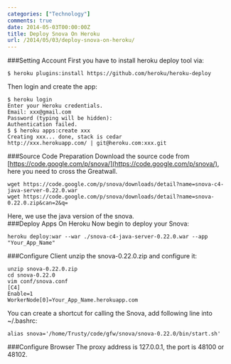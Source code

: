 ```yaml
---
categories: ["Technology"]
comments: true
date: 2014-05-03T00:00:00Z
title: Deploy Snova On Heroku
url: /2014/05/03/deploy-snova-on-heroku/
---
```


###Setting Account
First you have to install heroku deploy tool via:    

```
$ heroku plugins:install https://github.com/heroku/heroku-deploy 

```
Then login and create the app:    

```
$ heroku login
Enter your Heroku credentials.
Email: xxx@gmail.com
Password (typing will be hidden): 
Authentication failed.
$ $ heroku apps:create xxx
Creating xxx... done, stack is cedar
http://xxx.herokuapp.com/ | git@heroku.com:xxx.git

```
###Source Code Preparation
Download the source code from [https://code.google.com/p/snova/](https://code.google.com/p/snova/), here you need to cross the Greatwall.    

```
wget https://code.google.com/p/snova/downloads/detail?name=snova-c4-java-server-0.22.0.war
wget https://code.google.com/p/snova/downloads/detail?name=snova-0.22.0.zip&can=2&q=

```
Here, we use the java version of the snova.    
###Deploy Apps On Heroku 
Now begin to deploy your Snova: 

```
heroku deploy:war --war ./snova-c4-java-server-0.22.0.war --app "Your_App_Name" 

```
###Configure Client 
unzip the snova-0.22.0.zip and configure it:    

```
unzip snova-0.22.0.zip
cd snova-0.22.0
vim conf/snova.conf
[C4]
Enable=1
WorkerNode[0]=Your_App_Name.herokuapp.com 

```
You can create a shortcut for calling the Snova, add following line into ~/.bashrc:  

```
alias snova='/home/Trusty/code/gfw/snova/snova-0.22.0/bin/start.sh'

```
###Configure Browser
The proxy address is 127.0.0.1, the port is 48100 or 48102. 
